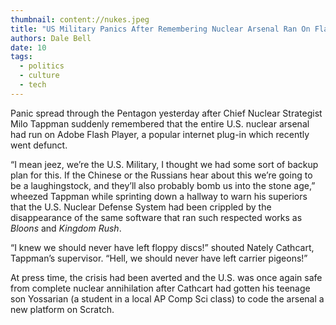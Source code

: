 ```yaml
---
thumbnail: content://nukes.jpeg
title: "US Military Panics After Remembering Nuclear Arsenal Ran On Flash Player"
authors: Dale Bell
date: 10
tags:
  - politics
  - culture
  - tech
---
```


Panic spread through the Pentagon yesterday after Chief Nuclear Strategist Milo Tappman suddenly remembered that the entire U.S. nuclear arsenal had run on Adobe Flash Player, a popular internet plug-in which recently went defunct.

“I mean jeez, we’re the U.S. Military, I thought we had some sort of backup plan for this. If the Chinese or the Russians hear about this we’re going to be a laughingstock, and they’ll also probably bomb us into the stone age,” wheezed Tappman while sprinting down a hallway to warn his superiors that the U.S. Nuclear Defense System had been crippled by the disappearance of the same software that ran such respected works as *Bloons* and *Kingdom Rush*.

“I knew we should never have left floppy discs!” shouted Nately Cathcart, Tappman’s supervisor. “Hell, we should never have left carrier pigeons!”

At press time, the crisis had been averted and the U.S. was once again safe from complete nuclear annihilation after Cathcart had gotten his teenage son Yossarian (a student in a local AP Comp Sci class) to code the arsenal a new platform on Scratch.

